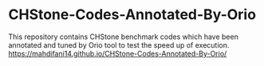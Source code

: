 # CHStone-Codes-Annotated-By-Orio
This repository contains CHStone benchmark codes which have been annotated and tuned by Orio tool to test the speed up of execution.
https://mahdifani14.github.io/CHStone-Codes-Annotated-By-Orio/
